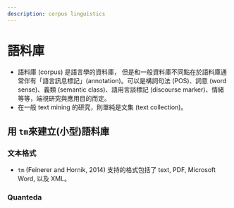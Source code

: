 ```yaml
---
description: corpus linguistics
---
```


# 語料庫

* 語料庫 \(corpus\) 是語言學的資料庫， 但是和一般資料庫不同點在於語料庫通常伴有「語言訊息標記」\(annotation\)。可以是構詞句法 \(POS\)、詞意 \(word sense\)、義類 \(semantic class\)、語用言談標記 \(discourse marker\)、情緒等等，端視研究與應用目的而定。
* 在一般 text mining 的研究，則單純是文集 \(text collection\)。

## 用 `tm`來建立\(小型\)語料庫

### 文本格式

* `tm` \(Feinerer and Hornik, 2014\) 支持的格式包括了 text, PDF, Microsoft Word, 以及 XML。

### Quanteda

